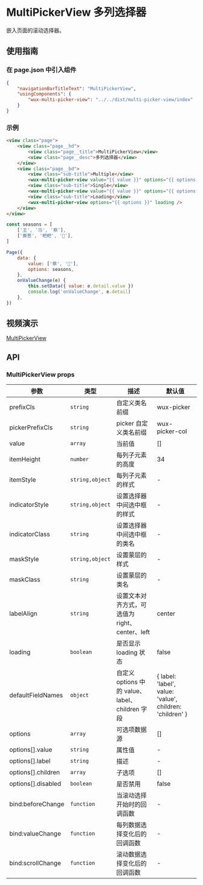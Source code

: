 # MultiPickerView 多列选择器

嵌入页面的滚动选择器。

## 使用指南

### 在 page.json 中引入组件

```json
{
    "navigationBarTitleText": "MultiPickerView",
    "usingComponents": {
        "wux-multi-picker-view": "../../dist/multi-picker-view/index"
    }
}
```

### 示例

```html
<view class="page">
    <view class="page__hd">
        <view class="page__title">MultiPickerView</view>
        <view class="page__desc">多列选择器</view>
    </view>
    <view class="page__bd">
        <view class="sub-title">Multiple</view>
        <wux-multi-picker-view value="{{ value }}" options="{{ options }}" bind:valueChange="onValueChange" />
        <view class="sub-title">Single</view>
        <wux-multi-picker-view value="{{ value }}" options="{{ options[0] }}" bind:valueChange="onValueChange" />
        <view class="sub-title">Loading</view>
        <wux-multi-picker-view options="{{ options }}" loading />
    </view>
</view>
```

```js
const seasons = [
    ['王', '马', '蔡'],
    ['撕葱', '粑粑', '🏀'],
]

Page({
    data: {
        value: ['蔡', '🏀'],
        options: seasons,
    },
    onValueChange(e) {
        this.setData({ value: e.detail.value })
        console.log('onValueChange', e.detail)
    },
})
```

## 视频演示

[MultiPickerView](./_media/multi-picker-view.mp4 ':include :type=iframe width=375px height=667px')

## API

### MultiPickerView props

| 参数 | 类型 | 描述 | 默认值 |
| --- | --- | --- | --- |
| prefixCls | `string` | 自定义类名前缀 | wux-picker |
| pickerPrefixCls | `string` | picker 自定义类名前缀 | wux-picker-col |
| value | `array` | 当前值 | [] |
| itemHeight | `number` | 每列子元素的高度 | 34 |
| itemStyle | `string,object` | 每列子元素的样式 | - |
| indicatorStyle | `string,object` | 设置选择器中间选中框的样式 | - |
| indicatorClass | `string` | 设置选择器中间选中框的类名 | - |
| maskStyle | `string,object` | 设置蒙层的样式 | - |
| maskClass | `string` | 设置蒙层的类名 | - |
| labelAlign | `string` | 设置文本对齐方式，可选值为 right、center、left | center |
| loading | `boolean` | 是否显示 loading 状态 | false |
| defaultFieldNames | `object` | 自定义 options 中的 value、label、children 字段 | { label: 'label', value: 'value', children: 'children' } |
| options | `array` | 可选项数据源 | [] |
| options[].value | `string` | 属性值 | - |
| options[].label | `string` | 描述 | - |
| options[].children | `array` | 子选项 | [] |
| options[].disabled | `boolean` | 是否禁用 | false |
| bind:beforeChange | `function` | 当滚动选择开始时的回调函数 | - |
| bind:valueChange | `function` | 每列数据选择变化后的回调函数 | - |
| bind:scrollChange | `function` | 滚动数据选择变化后的回调函数 | - |